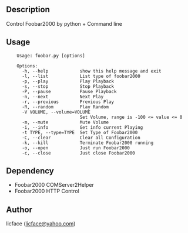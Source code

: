 Description
----------------------
Control Foobar2000 by python + Command line

Usage
-----------
		Usage: foobar.py [options]

		Options:
		  -h, --help            show this help message and exit
		  -l, --list            List type of foobar2000
		  -p, --play            Play Playback
		  -s, --stop            Stop Playback
		  -P, --pause           Pause Playback
		  -n, --next            Next Play
		  -r, --previous        Previous Play
		  -R, --random          Play Random
		  -V VOLUME, --volume=VOLUME
		                        Set Volume, range is -100 <= value <= 0
		  -m, --mute            Mute Volume
		  -i, --info            Get info current Playing
		  -t TYPE, --type=TYPE  Set Type of Foobar2000
		  -C, --clear           Clear all Configuration
		  -k, --kill            Terminate Foobar2000 running
		  -o, --open            Just run Foobar2000
		  -c, --close           Just close Foobar2000

Dependency
------------------
+ Foobar2000 COMServer2Helper
+ Foobar2000 HTTP Control

Author
-----------
licface (licface@yahoo.com)